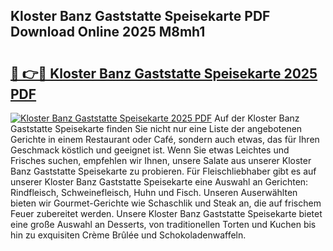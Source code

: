 ## Kloster Banz Gaststatte Speisekarte PDF Download Online 2025 M8mh1

# <h2><a href="http://gc773r.nevu.top/?p=Kloster+Banz+Gaststatte+Speisekarte">🔗 👉🔴 Kloster Banz Gaststatte Speisekarte 2025 PDF</a></h2>

[![Kloster Banz Gaststatte Speisekarte 2025 PDF](https://i.imgur.com/dBaPXMq.png)](http://gc773r.nevu.top/?p=Kloster+Banz+Gaststatte+Speisekarte)
Auf der Kloster Banz Gaststatte Speisekarte finden Sie nicht nur eine Liste der angebotenen Gerichte in einem Restaurant oder Café, sondern auch etwas, das für Ihren Geschmack köstlich und geeignet ist. Wenn Sie etwas Leichtes und Frisches suchen, empfehlen wir Ihnen, unsere Salate aus unserer Kloster Banz Gaststatte Speisekarte zu probieren. Für Fleischliebhaber gibt es auf unserer Kloster Banz Gaststatte Speisekarte eine Auswahl an Gerichten: Rindfleisch, Schweinefleisch, Huhn und Fisch. Unseren Auserwählten bieten wir Gourmet-Gerichte wie Schaschlik und Steak an, die auf frischem Feuer zubereitet werden. Unsere Kloster Banz Gaststatte Speisekarte bietet eine große Auswahl an Desserts, von traditionellen Torten und Kuchen bis hin zu exquisiten Crème Brûlée und Schokoladenwaffeln.
